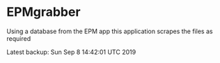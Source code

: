 # EPMgrabber
Using a database from the EPM app this application scrapes the files as required


Latest backup: Sun Sep 8 14:42:01 UTC 2019
